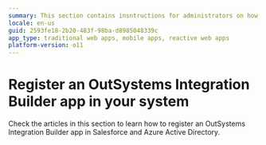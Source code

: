 ```yaml
---
summary: This section contains insntructions for administrators on how to register an OutSystems Integration Builder app in Salesforce or Azure Active Directory.
locale: en-us
guid: 2593fe18-2b20-483f-98ba-d8985048339c
app_type: traditional web apps, mobile apps, reactive web apps
platform-version: o11
---
```


# Register an OutSystems Integration Builder app in your system

Check the articles in this section to learn how to register an OutSystems Integration Builder app in Salesforce and Azure Active Directory.

